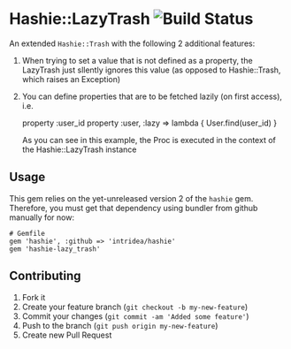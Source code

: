 Hashie::LazyTrash ![Build Status](https://secure.travis-ci.org/colszowka/hashie-lazy_trash.png)
==================

An extended `Hashie::Trash` with the following 2 additional features:

  1. When trying to set a value that is not defined as a property, the LazyTrash just sllently ignores this value
     (as opposed to Hashie::Trash, which raises an Exception)

  2. You can define properties that are to be fetched lazily (on first access), i.e.

        property :user_id
        property :user, :lazy => lambda { User.find(user_id) }

     As you can see in this example, the Proc is executed in the context of the Hashie::LazyTrash instance

## Usage

This gem relies on the yet-unreleased version 2 of the `hashie` gem. Therefore, you must get that dependency using bundler
from github manually for now:

    # Gemfile
    gem 'hashie', :github => 'intridea/hashie'
    gem 'hashie-lazy_trash'

## Contributing

1. Fork it
2. Create your feature branch (`git checkout -b my-new-feature`)
3. Commit your changes (`git commit -am 'Added some feature'`)
4. Push to the branch (`git push origin my-new-feature`)
5. Create new Pull Request
